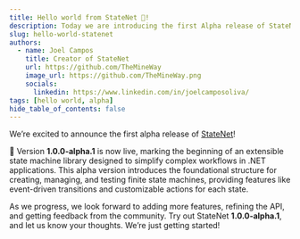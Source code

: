 ```yaml
---
title: Hello world from StateNet 🚀!
description: Today we are introducing the first Alpha release of StateNet.
slug: hello-world-statenet
authors:
  - name: Joel Campos
    title: Creator of StateNet
    url: https://github.com/TheMineWay
    image_url: https://github.com/TheMineWay.png
    socials:
      linkedin: https://www.linkedin.com/in/joelcamposoliva/
tags: [hello world, alpha]
hide_table_of_contents: false
---
```


We’re excited to announce the first alpha release of [StateNet](https://www.nuget.org/packages/TheMineWay.StateNet)!

<!-- truncate -->

🎉 Version **1.0.0-alpha.1** is now live, marking the beginning of an extensible state machine library designed to simplify complex workflows in .NET applications. This alpha version introduces the foundational structure for creating, managing, and testing finite state machines, providing features like event-driven transitions and customizable actions for each state.

As we progress, we look forward to adding more features, refining the API, and getting feedback from the community. Try out StateNet **1.0.0-alpha.1**, and let us know your thoughts. We’re just getting started!

